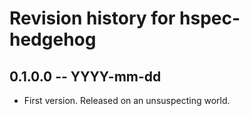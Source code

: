 # Revision history for hspec-hedgehog

## 0.1.0.0  -- YYYY-mm-dd

* First version. Released on an unsuspecting world.
